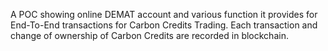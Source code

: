 A POC showing online DEMAT account and various function it provides for End-To-End transactions for Carbon Credits Trading. Each transaction and change of ownership of Carbon Credits are recorded in blockchain.
